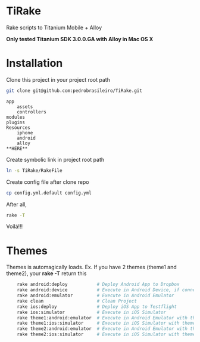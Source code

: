 TiRake
======

Rake scripts to Titanium Mobile + Alloy

**Only tested Titanium SDK 3.0.0.GA with Alloy in Mac OS X**


Installation
============

Clone this project in your project root path
```bash
git clone git@github.com:pedrobrasileiro/TiRake.git
```

    app
        assets
        controllers
    modules
    plugins
    Resources
        iphone
        android
        alloy
    **HERE**

Create symbolic link in project root path
```bash
ln -s TiRake/RakeFile
```

Create config file after clone repo
```bash
cp config.yml.default config.yml
```

After all, 
```bash
rake -T 
```
Voilá!!!


Themes
==========

Themes is automagically loads. Ex. If you have 2 themes (theme1 and theme2), your **rake -T** return this
```bash
    rake android:deploy           # Deploy Android App to Dropbox
    rake android:device           # Execute in Android Device, if connected
    rake android:emulator         # Execute in Android Emulator
    rake clean                    # Clean Project
    rake ios:deploy               # Deploy iOS App to Testflight
    rake ios:simulator            # Execute in iOS Simulator
    rake theme1:android:emulator  # Execute in Android Emulator with theme1 Theme
    rake theme1:ios:simulator     # Execute in iOS Simulator with theme1 Theme
    rake theme2:android:emulator  # Execute in Android Emulator with theme2 Theme
    rake theme2:ios:simulator     # Execute in iOS Simulator with theme2 Theme
```
